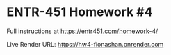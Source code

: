 # ENTR-451 Homework #4

Full instructions at https://entr451.com/homework-4/

Live Render URL: https://hw4-fionashan.onrender.com